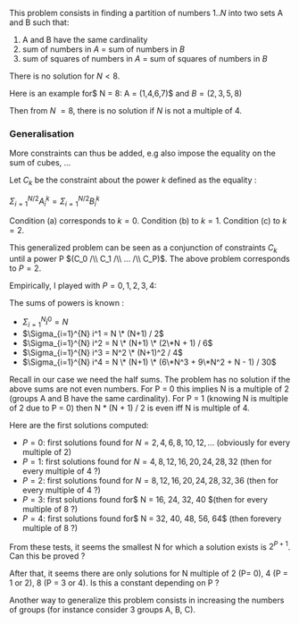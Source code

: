 This problem consists in finding a partition of numbers $1..N$ into two sets A and B such that:

1. A and B have the same cardinality
2. sum of numbers in $A$ = sum of numbers in $B$
3. sum of squares of numbers in $A$ = sum of squares of numbers in $B$

There is no solution for $N < 8$.

Here is an example for$ N = 8$:$ A = (1,4,6,7)$ and $B = (2,3,5,8)$

Then from $N \>= 8$, there is no solution if $N$ is not a multiple of $4$.

### Generalisation

More constraints can thus be added, e.g also impose the equality on the sum of cubes, ...

Let $C_k$ be the constraint about the power $k$ defined as the equality :

$\Sigma_{i=1}^{N/2} A_i^k = \Sigma_{i=1}^{N/2} B_i^k$

Condition (a) corresponds to $k=0$. Condition (b) to $k=1$. Condition (c) to $k=2$.

This generalized problem can be seen as a conjunction of constraints $C_k$ until a power P $(C_0 /\\ C_1 /\\ ... /\\ C_P)$. The above problem corresponds to $P = 2$.

Empirically, I played with $P = 0, 1, 2, 3, 4$:

The sums of powers is known :

-   $\Sigma_{i=1}^{N} i^0 = N$
-   $\Sigma_{i=1}^{N} i^1 = N \* (N+1) / 2$
-   $\Sigma_{i=1}^{N} i^2 = N \* (N+1) \* (2\*N + 1) / 6$
-   $\Sigma_{i=1}^{N} i^3 = N^2 \* (N+1)^2 / 4$
-   $\Sigma_{i=1}^{N} i^4 = N \* (N+1) \* (6\*N^3 + 9\*N^2 + N - 1) / 30$


Recall in our case we need the half sums. The problem has no solution if the above sums are not even numbers. For P = 0 this implies N is a multiple of 2 (groups A and B have the same cardinality). For P = 1 (knowing N is multiple of 2 due to P = 0) then N \* (N + 1) / 2 is even iff N is multiple of 4.

Here are the first solutions computed:

-   $P = 0$: first solutions found for $N = 2, 4, 6, 8, 10, 12, ...$ (obviously for every multiple of 2)
-   $P = 1$: first solutions found for $N = 4, 8, 12, 16, 20, 24, 28, 32$ (then for every multiple of 4 ?)
-   $P = 2$: first solutions found for $N = 8, 12, 16, 20, 24, 28, 32, 36$ (then for every multiple of 4 ?)
-   $P = 3$: first solutions found for$ N = 16, 24, 32, 40 $(then for every multiple of 8 ?)
-   $P = 4$: first solutions found for$ N = 32, 40, 48, 56, 64$ (then forevery multiple of 8 ?)

From these tests, it seems the smallest N for which a solution exists is $2^{P+1}$. Can this be proved ?

After that, it seems there are only solutions for N multiple of 2 (P= 0), 4 (P = 1 or 2), 8 (P = 3 or 4). Is this a constant depending on P ?

Another way to generalize this problem consists in increasing the numbers of groups (for instance consider 3 groups A, B, C).


